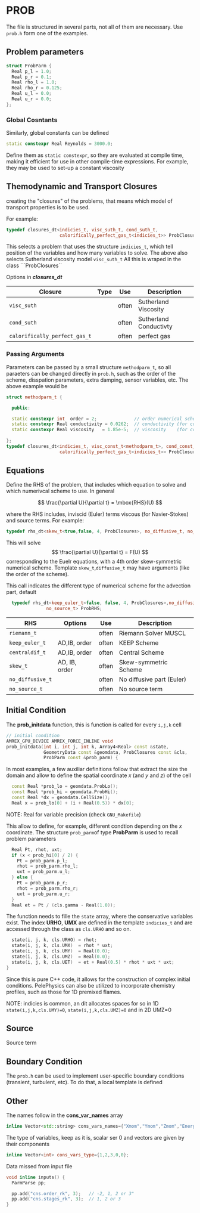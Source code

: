 # PROB


The file is structured in several parts, not all of them are necessary.
Use ```prob.h``` form one of the examples.




## Problem parameters

```cpp
struct ProbParm {
  Real p_l = 1.0;
  Real p_r = 0.1;
  Real rho_l = 1.0;
  Real rho_r = 0.125;
  Real u_l = 0.0;
  Real u_r = 0.0;
};
```

### Global Cosntants

Similarly,  global constants can be defined

```cpp
static constexpr Real Reynolds = 3000.0;  
```

Define them as ```static constexpr```, so 
they are evaluated at compile time, making it efficient for use in other compile-time expressions.
For example, they may be used to set-up a constant viscosity


## Themodynamic and Transport Closures

creating the "closures" of the problems, that means which model of transport 
properties is to be used. 

For example:

```cpp
typedef closures_dt<indicies_t, visc_suth_t, cond_suth_t,
                    calorifically_perfect_gas_t<indicies_t>> ProbClosures;
```

This selects a problem that uses the structure `indicies_t`, which tell position
of the variables and how many variables to solve. The above also selects
Sutherland viscosity model  ```visc_suth_t```
All this is wraped in the class ```ProbClosures``


Options in  ***closures_dt***


| Closure                      | Type          | Use | Description                                                  |
| --------------------------- | ------------- |:-------:| ------------------------------------------------------------ |
| ```visc_suth```             |            |   often      | Sutherland Viscosity                           |
| ```cond_suth```             |            |   often      | Sutherland Conductivty                         |
| ```calorifically_perfect_gas_t```             |            |   often      | perfect gas                      |


### Passing Arguments

Parameters can be passed by a small structure `methodparm_t`,
so all paraeters  can be changed directly in `prob.h`, 
such as the order of the scheme, disspation parameters, 
extra damping, sensor variables, etc. The above example would be

```cpp
struct methodparm_t {

  public:

  static constexpr int  order = 2;              // order numerical scheme viscous
  static constexpr Real conductivity = 0.0262;  // conductivity (for constant value)
  static constexpr Real viscosity   = 1.85e-5;  // viscosity    (for constant value)
  
};
typedef closures_dt<indicies_t, visc_const_t<methodparm_t>, cond_const_t<methodparm_t>,
                    calorifically_perfect_gas_t<indicies_t>> ProbClosures;
```


## Equations

Define the RHS of the problem, that includes which equation to solve and which numerivcal scheme to use. In general 

$$
\frac{\partial U}{\partial t} = \mbox{RHS}(U)
$$

where the RHS includes, inviscid (Euler) terms viscous (for Navier-Stokes) and source terms. For example:

```cpp
typedef rhs_dt<skew_t<true,false, 4, ProbClosures>, no_diffusive_t, no_source_t > ProbRHS;
```
This will solve
$$
\frac{\partial U}{\partial t} = F(U)
$$
corresponding to the Euelr equations, with a 4th order skew-symmetric numerical scheme.
Template `skew_t`,`diffusive_t` may have  arguments (like the order of the scheme).




This call indicates the different type of numerical scheme for the advection part, default

```cpp
  typedef rhs_dt<keep_euler_t<false, false, 4, ProbClosures>,no_diffusive_t,
               no_source_t> ProbRHS;
```

| RHS                     | Options          | Use | Description                                                  |
| --------------------------- | ------------- |:-------:| ------------------------------------------------------------ |
| ```riemann_t```             |            |   often      | Riemann Solver   MUSCL              |
| ```keep_euler_t```             |  AD,IB, order           |   often      | KEEP Scheme                 |
| ```centraldif_t```             |  AD,IB, order           |   often      | Central Scheme                 |
| ```skew_t```             |  AD, IB, order           |   often      | Skew-symmetric Scheme                 |
| ```no_diffusive_t```        |            |   often      | No diffusive part (Euler)                |
| ```no_source_t```           |            |   often      | No source term    |



## Initial Condition

The **prob_initdata** function, this is function is called for every 
```i,j,k``` cell

```cpp
// initial condition
AMREX_GPU_DEVICE AMREX_FORCE_INLINE void
prob_initdata(int i, int j, int k, Array4<Real> const &state,
              GeometryData const &geomdata, ProbClosures const &cls,
              ProbParm const &prob_parm) {
```

In most examples,  a few auxiliar definitions follow that extract the size the domain
and allow to define the spatial coordinate *x* (and *y* and *z*) of the cell

```cpp
  const Real *prob_lo = geomdata.ProbLo();
  const Real *prob_hi = geomdata.ProbHi();
  const Real *dx = geomdata.CellSize();
  Real x = prob_lo[0] + (i + Real(0.5)) * dx[0];
```

NOTE: Real for variable precision (check ```GNU_Makefile```)


This allow to define, for example, different condtion depending on the  *x* coordinate.
The structure ```prob_parm```of type  **ProbParm** is used to recall problem parameters


```cpp
  Real Pt, rhot, uxt;
  if (x < prob_hi[0] / 2) {
    Pt = prob_parm.p_l;
    rhot = prob_parm.rho_l;
    uxt = prob_parm.u_l;
  } else {
    Pt = prob_parm.p_r;
    rhot = prob_parm.rho_r;
    uxt = prob_parm.u_r;
  }
  Real et = Pt / (cls.gamma - Real(1.0));
```

The function needs to fille the ```state``` array, where the conservative variables exist.
The index **URHO**, **UMX** are defined in the template ```indicies_t``` and are accessed through the class
as ```cls.URHO``` and so on.

``` cpp
  state(i, j, k, cls.URHO) = rhot;
  state(i, j, k, cls.UMX)  = rhot * uxt;
  state(i, j, k, cls.UMY)  = Real(0.0);
  state(i, j, k, cls.UMZ)  = Real(0.0);
  state(i, j, k, cls.UET)  = et + Real(0.5) * rhot * uxt * uxt;
}
```

Since this is pure C++ code, it allows for the construction of complex initial conditions. PelePhysics can also be utilized to incorporate chemistry profiles, such as those for 1D premixed flames.

NOTE: indicies is common, an dit allocates spaces for so in 1D  ```state(i,j,k,cls.UMY)=0```, 
```state(i,j,k,cls.UMZ)=0``` and in 2D UMZ=0




## Source

Source term


## Boundary Condition

The ```prob.h``` can be used to implement user-specific boundary conditions (transient, turbulent, etc).
To do that,  a local template is defined



## Other

The names follow in the **cons_var_names** array

```cpp
inline Vector<std::string> cons_vars_names={"Xmom","Ymom","Zmom","Energy","Energy"};
```

The type of variables, keep as it is, scalar ser 0 and vectors are given by their components


```cpp
inline Vector<int> cons_vars_type={1,2,3,0,0};
```


Data missed from input file

```cpp
void inline inputs() {
  ParmParse pp;

  pp.add("cns.order_rk", 3);   // -2, 1, 2 or 3"
  pp.add("cns.stages_rk", 3);  // 1, 2 or 3
}
```
